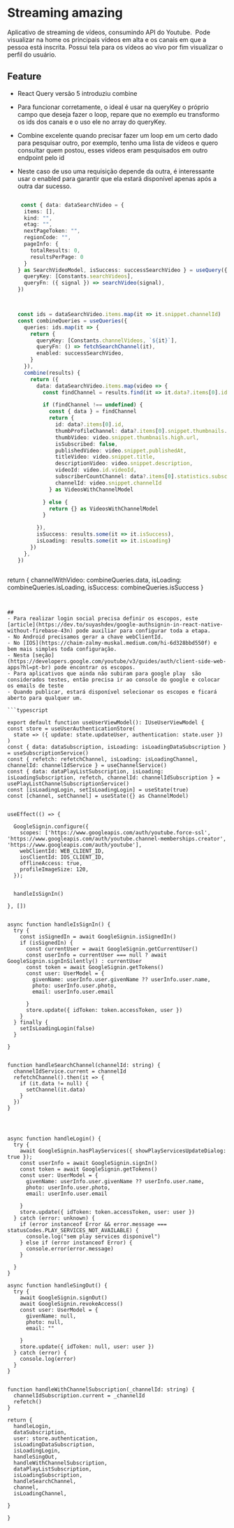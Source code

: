# Streaming amazing
Aplicativo de streaming de vídeos, consumindo API do Youtube. 
Pode visualizar na home os principais vídeos em alta e os canais em que a pessoa está inscrita. Possui tela para os vídeos ao vivo  por fim visualizar o perfil do usuário.


## Feature
- React Query versão 5 introduziu combine
- Para funcionar corretamente, o ideal é usar na queryKey o próprio campo que deseja fazer o loop, repare que no exemplo eu transformo os ids dos canais e o uso ele no array do queryKey.
- Combine excelente quando precisar fazer um loop em um certo dado para pesquisar outro, por exemplo, tenho uma lista de vídeos e quero consultar quem postou, esses vídeos eram pesquisados em outro endpoint pelo id
- Neste caso de uso  uma requisição depende da outra, é interessante usar o enabled para garantir que ela estará disponível apenas após a outra dar sucesso.

  ```typescript

   const { data: dataSearchVideo = {
    items: [],
    kind: "",
    etag: "",
    nextPageToken: "",
    regionCode: "",
    pageInfo: {
      totalResults: 0,
      resultsPerPage: 0
    }
  } as SearchVideoModel, isSuccess: successSearchVideo } = useQuery({
    queryKey: [Constants.searchVideos],
    queryFn: ({ signal }) => searchVideo(signal),
  })



  const ids = dataSearchVideo.items.map(it => it.snippet.channelId)
  const combineQueries = useQueries({
    queries: ids.map(it => {
      return {
        queryKey: [Constants.channelVideos, `${it}`],
        queryFn: () => fetchSearchChannel(it),
        enabled: successSearchVideo,
      }
    }),
    combine(results) {
      return ({
        data: dataSearchVideo.items.map(video => {
          const findChannel = results.find(it => it.data?.items[0].id === video.snippet.channelId)

          if (findChannel !== undefined) {
            const { data } = findChannel
            return {
              id: data?.items[0].id,
              thumbProfileChannel: data?.items[0].snippet.thumbnails.medium.url,
              thumbVideo: video.snippet.thumbnails.high.url,
              isSubscribed: false,
              publishedVideo: video.snippet.publishedAt,
              titleVideo: video.snippet.title,
              descriptionVideo: video.snippet.description,
              videoId: video.id.videoId,
              subscriberCountChannel: data?.items[0].statistics.subscriberCount,
              channelId: video.snippet.channelId
            } as VideosWithChannelModel

          } else {
            return {} as VideosWithChannelModel
          }

        }),
        isSuccess: results.some(it => it.isSuccess),
        isLoading: results.some(it => it.isLoading)
      })
    },
  })



return {
    channelWithVideo: combineQueries.data,
    isLoading: combineQueries.isLoading,
    isSuccess: combineQueries.isSuccess
  }



  ```


##
- Para realizar login social precisa definir os escopos, este [article](https://dev.to/suyashdev/google-authsignin-in-react-native-without-firebase-43n) pode auxiliar para configurar toda a etapa.
- No Android precisamos gerar a chave webClientId.
- No [IOS](https://chaim-zalmy-muskal.medium.com/hi-6d328bbd550f) e bem mais simples toda configuração.
- Nesta [seção](https://developers.google.com/youtube/v3/guides/auth/client-side-web-apps?hl=pt-br) pode encontrar os escopos.
- Para aplicativos que ainda não subiram para google play  são considerados testes, então precisa ir ao console do google e colocar os emails de teste
- Quando publicar, estará disponível selecionar os escopos e ficará aberto para qualquer um.

```typescript

export default function useUserViewModel(): IUseUserViewModel {
  const store = useUserAuthenticationStore(
    state => ({ update: state.updateUser, authentication: state.user })
  )
  const { data: dataSubscription, isLoading: isLoadingDataSubscription } = useSubscriptionService()
  const { refetch: refetchChannel, isLoading: isLoadingChannel, channelId: channelIdService } = useChannelService()
  const { data: dataPlayListSubscription, isLoading: isLoadingSubscription, refetch, channelId: channelIdSubscription } = usePlayListChannelSubscriptionService()
  const [isLoadingLogin, setIsLoadingLogin] = useState(true)
  const [channel, setChannel] = useState({} as ChannelModel)


  useEffect(() => {

    GoogleSignin.configure({
      scopes: ['https://www.googleapis.com/auth/youtube.force-ssl', 'https://www.googleapis.com/auth/youtube.channel-memberships.creator', 'https://www.googleapis.com/auth/youtube'],
      webClientId: WEB_CLIENT_ID,
      iosClientId: IOS_CLIENT_ID,
      offlineAccess: true,
      profileImageSize: 120,
    });


    handleIsSignIn()

  }, [])


  async function handleIsSignIn() {
    try {
      const isSignedIn = await GoogleSignin.isSignedIn()
      if (isSignedIn) {
        const currentUser = await GoogleSignin.getCurrentUser()
        const userInfo = currentUser === null ? await GoogleSignin.signInSilently() : currentUser
        const token = await GoogleSignin.getTokens()
        const user: UserModel = {
          givenName: userInfo.user.givenName ?? userInfo.user.name,
          photo: userInfo.user.photo,
          email: userInfo.user.email

        }
        store.update({ idToken: token.accessToken, user })
      }
    } finally {
      setIsLoadingLogin(false)
    }

  }


  function handleSearchChannel(channelId: string) {
    channelIdService.current = channelId
    refetchChannel().then(it => {
      if (it.data != null) {
        setChannel(it.data)
      }
    })
  }




  async function handleLogin() {
    try {
      await GoogleSignin.hasPlayServices({ showPlayServicesUpdateDialog: true });
      const userInfo = await GoogleSignin.signIn()
      const token = await GoogleSignin.getTokens()
      const user: UserModel = {
        givenName: userInfo.user.givenName ?? userInfo.user.name,
        photo: userInfo.user.photo,
        email: userInfo.user.email

      }
      store.update({ idToken: token.accessToken, user: user })
    } catch (error: unknown) {
      if (error instanceof Error && error.message === statusCodes.PLAY_SERVICES_NOT_AVAILABLE) {
        console.log("sem play services disponivel")
      } else if (error instanceof Error) {
        console.error(error.message)
      }

    }
  }

  async function handleSingOut() {
    try {
      await GoogleSignin.signOut()
      await GoogleSignin.revokeAccess()
      const user: UserModel = {
        givenName: null,
        photo: null,
        email: ""

      }
      store.update({ idToken: null, user: user })
    } catch (error) {
      console.log(error)
    }
  }


  function handleWithChannelSubscription(_channelId: string) {
    channelIdSubscription.current = _channelId
    refetch()
  }

  return {
    handleLogin,
    dataSubscription,
    user: store.authentication,
    isLoadingDataSubscription,
    isLoadingLogin,
    handleSingOut,
    handleWithChannelSubscription,
    dataPlayListSubscription,
    isLoadingSubscription,
    handleSearchChannel,
    channel,
    isLoadingChannel,

  }

}


```







